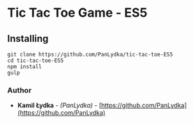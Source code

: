 # Tic Tac Toe Game - ES5

## Installing


```
git clone https://github.com/PanLydka/tic-tac-toe-ES5
cd tic-tac-toe-ES5
npm install
gulp
```


### Author
* **Kamil Łydka** - *(PanLydka)* - [https://github.com/PanLydka](https://github.com/PanLydka)
